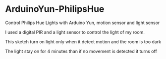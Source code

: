 # ArduinoYun-PhilipsHue
Control Philips Hue Lights with Arduino Yun, motion sensor and light sensor

I used a digital PIR and a light sensor to control the light of my room.

This sketch turn on light only when it detect motion and the room is too dark

The light stay on for 4 minutes than if no movement is detected it turns off
